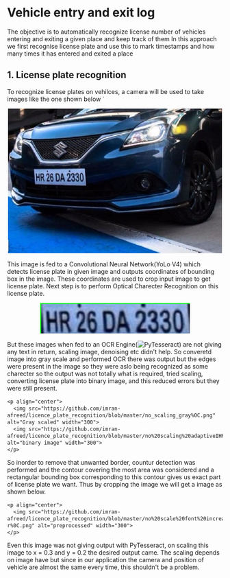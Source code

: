 # Vehicle entry and exit log

The objective is to automatically recognize license number of vehicles entering and exiting a given place and keep track of them
In this approach we first recognise license plate and use this to mark timestamps and how many times it has entered and exited a place

## 1. License plate recognition
  
  To recognize license plates on vehilces, a camera will be used to take images like the one shown below
  ` 
  <p align="center">
    <img src="https://github.com/imran-afreed/licence_plate_recognition/blob/master/one.jpg" alt="vehicle pic" width="500">
  </p>
  
  This image is fed to a Convolutional Neural Network(YoLo V4) which detects license plate in given image and outputs coordinates of bounding box in the image. These coordinates are used to crop input image to get license plate. Next step is to perform Optical Charecter Recognition on this license plate.
  
  
  <p align="center">
    <img src="https://github.com/imran-afreed/licence_plate_recognition/blob/master/cropped.png" alt="cropped image" width="350">
  </p>
  
  But these images when fed to an OCR Engine(![PyTesseract](https://pypi.org/project/pytesseract/)) are not giving any text in return, scaling image, denoising etc didn't help. So converetd image into gray scale and performed OCR there was output but the edges were present in the image so they were aslo being recognized as some charecter so the output was not totally what is required, tried scaling, converting license plate into binary image, and this reduced errors but they were still present.
  
    <p align="center">
      <img src="https://github.com/imran-afreed/licence_plate_recognition/blob/master/no_scaling_gray%0C.png" alt="Gray scaled" width="300">
      <img src="https://github.com/imran-afreed/licence_plate_recognition/blob/master/no%20scaling%20adaptiveIHR%2096%20DA%202330:%0A%0C.png" alt="binary image" width="300">
    </p>
  
  So inorder to remove that unwanted border, countur detection was performed and the contour covering the most area was considered and a rectangular bounding box corresponding to this contour gives us exact part of license plate we want. Thus by cropping the image we will get a image as shown below.
  
    <p align="center">
      <img src="https://github.com/imran-afreed/licence_plate_recognition/blob/master/no%20scale%20font%20increased%20border%20-r%0C.png" alt="preprocessed" width="300">
    </p>

  Even this image was not giving output with PyTesseract, on scaling this image to x = 0.3 and y = 0.2 the desired output came. The scaling depends on image have but since in our application the camera and position of vehicle are almost the same every time, this shouldn't be a problem.
  
